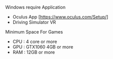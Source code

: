 Windows require Application
  - Oculus App [https://www.oculus.com/Setup/]
  - Driving Simulator VR

Minimum Space For Games
  - CPU  : 4 core or more
  - GPU  : GTX1060 4GB or more
  - RAM : 12GB or more